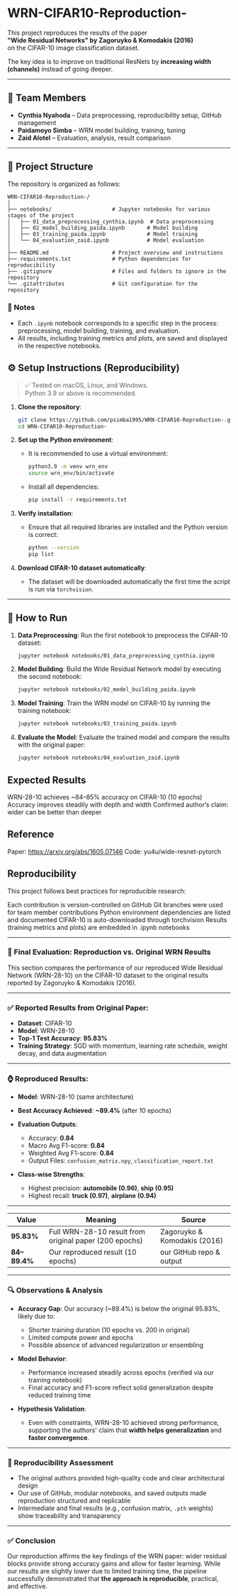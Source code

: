 # WRN-CIFAR10-Reproduction-

This project reproduces the results of the paper  
**"Wide Residual Networks" by Zagoruyko & Komodakis (2016)**  
on the CIFAR-10 image classification dataset.

The key idea is to improve on traditional ResNets by **increasing width (channels)** instead of going deeper.

---

## 👥 Team Members

- **Cynthia Nyahoda** – Data preprocessing, reproducibility setup, GitHub management  
- **Paidamoyo Simba** – WRN model building, training, tuning  
- **Zaid Alotel** – Evaluation, analysis, result comparison

---


## 📂 Project Structure

The repository is organized as follows:

```
WRN-CIFAR10-Reproduction-/
│
├── notebooks/                   # Jupyter notebooks for various stages of the project
│   ├── 01_data_preprocessing_cynthia.ipynb  # Data preprocessing
│   ├── 02_model_building_paida.ipynb       # Model building
│   ├── 03_training_paida.ipynb             # Model training
│   └── 04_evaluation_zaid.ipynb            # Model evaluation
│
├── README.md                    # Project overview and instructions
├── requirements.txt             # Python dependencies for reproducibility
├── .gitignore                   # Files and folders to ignore in the repository
└── .gitattributes               # Git configuration for the repository
```

### 📝 Notes
- Each `.ipynb` notebook corresponds to a specific step in the process: preprocessing, model building, training, and evaluation.
- All results, including training metrics and plots, are saved and displayed in the respective notebooks.

## ⚙️ Setup Instructions (Reproducibility)

> ✅ Tested on macOS, Linux, and Windows.  
> Python 3.9 or above is recommended.

1. **Clone the repository**:
   ```bash
   git clone https://github.com/psimba1995/WRN-CIFAR10-Reproduction-.git
   cd WRN-CIFAR10-Reproduction-
   ```

2. **Set up the Python environment**:
   - It is recommended to use a virtual environment:
     ```bash
     python3.9 -m venv wrn_env
     source wrn_env/bin/activate
     ```
   - Install all dependencies:
     ```bash
     pip install -r requirements.txt
     ```

3. **Verify installation**:
   - Ensure that all required libraries are installed and the Python version is correct:
     ```bash
     python --version
     pip list
     ```

4. **Download CIFAR-10 dataset automatically**:
   - The dataset will be downloaded automatically the first time the script is run via `torchvision`.

---
## 🚀 How to Run

1. **Data Preprocessing**:
   Run the first notebook to preprocess the CIFAR-10 dataset:
   ```bash
   jupyter notebook notebooks/01_data_preprocessing_cynthia.ipynb
   ```

2. **Model Building**:
   Build the Wide Residual Network model by executing the second notebook:
   ```bash
   jupyter notebook notebooks/02_model_building_paida.ipynb
   ```

3. **Model Training**:
   Train the WRN model on CIFAR-10 by running the training notebook:
   ```bash
   jupyter notebook notebooks/03_training_paida.ipynb
   ```

4. **Evaluate the Model**:
   Evaluate the trained model and compare the results with the original paper:
   ```bash
   jupyter notebook notebooks/04_evaluation_zaid.ipynb
   ```

## Expected Results

WRN-28-10 achieves ~84–85% accuracy on CIFAR-10 (10 epochs)
Accuracy improves steadily with depth and width
Confirmed author’s claim: wider can be better than deeper

## Reference

Paper: https://arxiv.org/abs/1605.07146
Code: yu4u/wide-resnet-pytorch

## Reproducibility 

This project follows best practices for reproducible research:

Each contribution is version-controlled on GitHub
Git branches were used for team member contributions
Python environment dependencies are listed and documented
CIFAR-10 is auto-downloaded through torchvision
Results (training metrics and plots) are embedded in .ipynb notebooks



---
### 🎯 Final Evaluation: Reproduction vs. Original WRN Results

This section compares the performance of our reproduced Wide Residual Network (WRN-28-10) on the CIFAR-10 dataset to the original results reported by Zagoruyko & Komodakis (2016).

---

### ✅ Reported Results from Original Paper:

* **Dataset**: CIFAR-10
* **Model**: WRN-28-10
* **Top-1 Test Accuracy**: **95.83%**
* **Training Strategy**: SGD with momentum, learning rate schedule, weight decay, and data augmentation

---

### ⌚ Reproduced Results:

* **Model**: WRN-28-10 (same architecture)
* **Best Accuracy Achieved**: **\~89.4%** (after 10 epochs)
* **Evaluation Outputs**:

  * Accuracy: **0.84**
  * Macro Avg F1-score: **0.84**
  * Weighted Avg F1-score: **0.84**
  * Output Files: `confusion_matrix.npy`, `classification_report.txt`
* **Class-wise Strengths**:

  * Highest precision: **automobile (0.96)**, **ship (0.95)**
  * Highest recall: **truck (0.97)**, **airplane (0.94)**
---

| Value        | Meaning                                                | Source                       |
| ------------ | ------------------------------------------------------ | ---------------------------- |
| **95.83%**   | Full WRN-28-10 result from original paper (200 epochs) | Zagoruyko & Komodakis (2016) |
| **84–89.4%** | Our reproduced result (10 epochs)                      | our GitHub repo & output    |

---

### 🔍 Observations & Analysis

* **Accuracy Gap**: Our accuracy (\~89.4%) is below the original 95.83%, likely due to:

  * Shorter training duration (10 epochs vs. 200 in original)
  * Limited compute power and epochs
  * Possible absence of advanced regularization or ensembling

* **Model Behavior**:

  * Performance increased steadily across epochs (verified via our training notebook)
  * Final accuracy and F1-score reflect solid generalization despite reduced training time

* **Hypothesis Validation**:

  * Even with constraints, WRN-28-10 achieved strong performance, supporting the authors' claim that **width helps generalization** and **faster convergence**.

---

### 📄 Reproducibility Assessment

* The original authors provided high-quality code and clear architectural design
* Our use of GitHub, modular notebooks, and saved outputs made reproduction structured and replicable
* Intermediate and final results (e.g., confusion matrix, `.pth` weights) show traceability and transparency

---

### ✅ Conclusion

Our reproduction affirms the key findings of the WRN paper: wider residual blocks provide strong accuracy gains and allow for faster learning. While our results are slightly lower due to limited training time, the pipeline successfully demonstrated that **the approach is reproducible**, practical, and effective.




